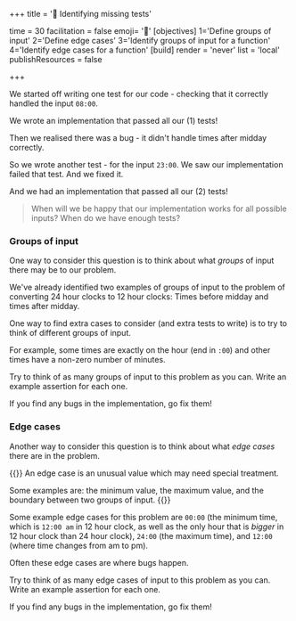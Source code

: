 +++
title = '🔬 Identifying missing tests'

time = 30
facilitation = false
emoji= '🔬'
[objectives]
1='Define groups of input'
2='Define edge cases'
3='Identify groups of input for a function'
4='Identify edge cases for a function'
[build]
  render = 'never'
  list = 'local'
  publishResources = false

+++

We started off writing one test for our code - checking that it correctly handled the input `08:00`.

We wrote an implementation that passed all our (1) tests!

Then we realised there was a bug - it didn't handle times after midday correctly.

So we wrote another test - for the input `23:00`. We saw our implementation failed that test. And we fixed it.

And we had an implementation that passed all our (2) tests!

> When will we be happy that our implementation works for all possible inputs? When do we have enough tests?

### Groups of input

One way to consider this question is to think about what _groups_ of input there may be to our problem.

We've already identified two examples of groups of input to the problem of converting 24 hour clocks to 12 hour clocks: Times before midday and times after midday.

One way to find extra cases to consider (and extra tests to write) is to try to think of different groups of input.

For example, some times are exactly on the hour (end in `:00`) and other times have a non-zero number of minutes.

Try to think of as many groups of input to this problem as you can. Write an example assertion for each one.

If you find any bugs in the implementation, go fix them!

### Edge cases

Another way to consider this question is to think about what _edge cases_ there are in the problem.

{{<note type="definition" title="Definition: edge case">}}
An edge case is an unusual value which may need special treatment.

Some examples are: the minimum value, the maximum value, and the boundary between two groups of input.
{{</note>}}

Some example edge cases for this problem are `00:00` (the minimum time, which is `12:00 am` in 12 hour clock, as well as the only hour that is _bigger_ in 12 hour clock than 24 hour clock), `24:00` (the maximum time), and `12:00` (where time changes from am to pm).

Often these edge cases are where bugs happen.

Try to think of as many edge cases of input to this problem as you can. Write an example assertion for each one.

If you find any bugs in the implementation, go fix them!
